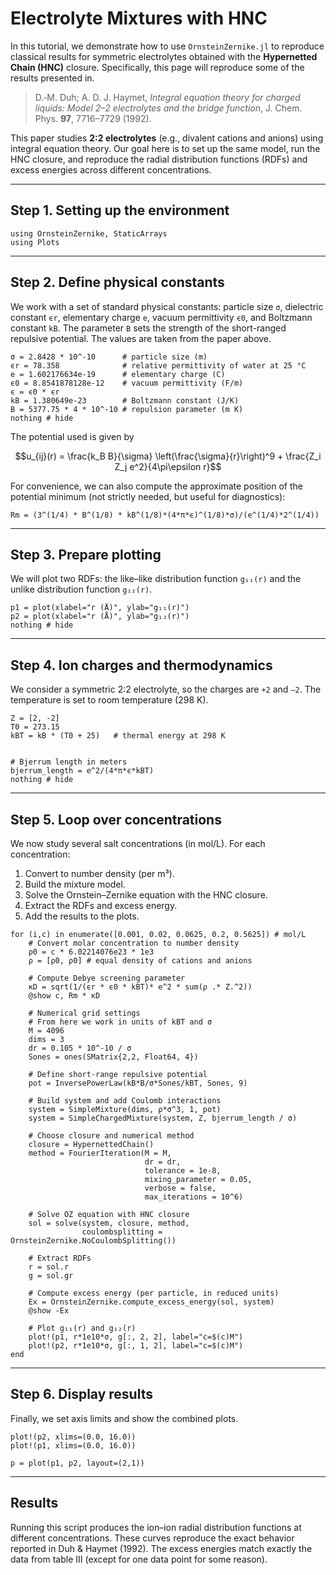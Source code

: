 # Electrolyte Mixtures with HNC

In this tutorial, we demonstrate how to use `OrnsteinZernike.jl` to reproduce classical results for symmetric electrolytes obtained with the **Hypernetted Chain (HNC)** closure. Specifically, this page will reproduce some of the results presented in.

> D.‐M. Duh; A. D. J. Haymet, *Integral equation theory for charged liquids: Model 2–2 electrolytes and the bridge function*, J. Chem. Phys. **97**, 7716–7729 (1992).

This paper studies **2:2 electrolytes** (e.g., divalent cations and anions) using integral equation theory. Our goal here is to set up the same model, run the HNC closure, and reproduce the radial distribution functions (RDFs) and excess energies across different concentrations.  

---

## Step 1. Setting up the environment

```@example elec
using OrnsteinZernike, StaticArrays
using Plots
```

---

## Step 2. Define physical constants

We work with a set of standard physical constants: particle size `σ`, dielectric constant `ϵr`, elementary charge `e`, vacuum permittivity `ϵ0`, and Boltzmann constant `kB`. The parameter `B` sets the strength of the short-ranged repulsive potential. The values are taken from the paper above.

```@example elec
σ = 2.8428 * 10^-10      # particle size (m)
ϵr = 78.358              # relative permittivity of water at 25 °C
e = 1.602176634e-19      # elementary charge (C)
ϵ0 = 8.8541878128e-12    # vacuum permittivity (F/m)
ϵ = ϵ0 * ϵr
kB = 1.380649e-23        # Boltzmann constant (J/K)
B = 5377.75 * 4 * 10^-10 # repulsion parameter (m K)
nothing # hide
```
The potential used is given by

$$u_{ij}(r) = \frac{k_B B}{\sigma}  \left(\frac{\sigma}{r}\right)^9 +  \frac{Z_i Z_j e^2}{4\pi\epsilon r}$$

For convenience, we can also compute the approximate position of the potential minimum (not strictly needed, but useful for diagnostics):

```@example elec
Rm = (3^(1/4) * B^(1/8) * kB^(1/8)*(4*π*ϵ)^(1/8)*σ)/(e^(1/4)*2^(1/4))
```

---

## Step 3. Prepare plotting

We will plot two RDFs: the like–like distribution function `g₁₁(r)` and the unlike distribution function `g₁₂(r)`.

```@example elec
p1 = plot(xlabel="r (Å)", ylab="g₁₁(r)")
p2 = plot(xlabel="r (Å)", ylab="g₁₂(r)")
nothing # hide
```

---

## Step 4. Ion charges and thermodynamics

We consider a symmetric 2:2 electrolyte, so the charges are `+2` and `–2`. The temperature is set to room temperature (298 K). 

```@example elec
Z = [2, -2] 
T0 = 273.15
kBT = kB * (T0 + 25)   # thermal energy at 298 K


# Bjerrum length in meters
bjerrum_length = e^2/(4*π*ϵ*kBT) 
nothing # hide

```

---

## Step 5. Loop over concentrations

We now study several salt concentrations (in mol/L). For each concentration:

1. Convert to number density (per m³).
2. Build the mixture model.
3. Solve the Ornstein–Zernike equation with the HNC closure.
4. Extract the RDFs and excess energy.
5. Add the results to the plots.

```@example elec
for (i,c) in enumerate([0.001, 0.02, 0.0625, 0.2, 0.5625]) # mol/L
    # Convert molar concentration to number density
    ρ0 = c * 6.02214076e23 * 1e3  
    ρ = [ρ0, ρ0] # equal density of cations and anions

    # Compute Debye screening parameter
    κD = sqrt(1/(ϵr * ϵ0 * kBT)* e^2 * sum(ρ .* Z.^2))
    @show c, Rm * κD

    # Numerical grid settings
    # From here we work in units of kBT and σ
    M = 4096
    dims = 3
    dr = 0.105 * 10^-10 / σ  
    Sones = ones(SMatrix{2,2, Float64, 4})

    # Define short-range repulsive potential
    pot = InversePowerLaw(kB*B/σ*Sones/kBT, Sones, 9)

    # Build system and add Coulomb interactions
    system = SimpleMixture(dims, ρ*σ^3, 1, pot)
    system = SimpleChargedMixture(system, Z, bjerrum_length / σ)

    # Choose closure and numerical method
    closure = HypernettedChain()
    method = FourierIteration(M = M,
                              dr = dr,
                              tolerance = 1e-8,
                              mixing_parameter = 0.05,
                              verbose = false,
                              max_iterations = 10^6)

    # Solve OZ equation with HNC closure
    sol = solve(system, closure, method,
                coulombsplitting = OrnsteinZernike.NoCoulombSplitting())

    # Extract RDFs
    r = sol.r 
    g = sol.gr

    # Compute excess energy (per particle, in reduced units)
    Ex = OrnsteinZernike.compute_excess_energy(sol, system)
    @show -Ex

    # Plot g₁₁(r) and g₁₂(r)
    plot!(p1, r*1e10*σ, g[:, 2, 2], label="c=$(c)M")
    plot!(p2, r*1e10*σ, g[:, 1, 2], label="c=$(c)M")
end
```

---

## Step 6. Display results

Finally, we set axis limits and show the combined plots.

```@example elec
plot!(p2, xlims=(0.0, 16.0))
plot!(p1, xlims=(0.0, 16.0))

p = plot(p1, p2, layout=(2,1))
```

---

## Results

Running this script produces the ion–ion radial distribution functions at different concentrations. These curves reproduce the exact behavior reported in Duh & Haymet (1992). The excess energies match exactly the data from table III (except for one data point for some reason).  

